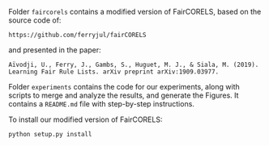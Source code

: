 Folder `faircorels` contains a modified version of FairCORELS, based on the source code of:

```
https://github.com/ferryjul/fairCORELS
```

and presented in the paper:

```
Aïvodji, U., Ferry, J., Gambs, S., Huguet, M. J., & Siala, M. (2019). Learning Fair Rule Lists. arXiv preprint arXiv:1909.03977.
```

Folder `experiments` contains the code for our experiments, along with scripts to merge and analyze the results, and generate the Figures. 
It contains a `README.md` file with step-by-step instructions.

To install our modified version of FairCORELS:

```
python setup.py install
```
